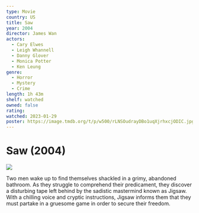 ```yaml
---
type: Movie
country: US
title: Saw
year: 2004
director: James Wan
actors:
  - Cary Elwes
  - Leigh Whannell
  - Danny Glover
  - Monica Potter
  - Ken Leung
genre:
  - Horror
  - Mystery
  - Crime
length: 1h 43m
shelf: watched
owned: false
rating:
watched: 2023-01-29
poster: https://image.tmdb.org/t/p/w500/rLNSOudrayDBo1uqXjrhxcjODIC.jpg
---
```


# Saw (2004)

![](https://image.tmdb.org/t/p/w500/rLNSOudrayDBo1uqXjrhxcjODIC.jpg)

Two men wake up to find themselves shackled in a grimy, abandoned bathroom. As they struggle to comprehend their predicament, they discover a disturbing tape left behind by the sadistic mastermind known as Jigsaw. With a chilling voice and cryptic instructions, Jigsaw informs them that they must partake in a gruesome game in order to secure their freedom.